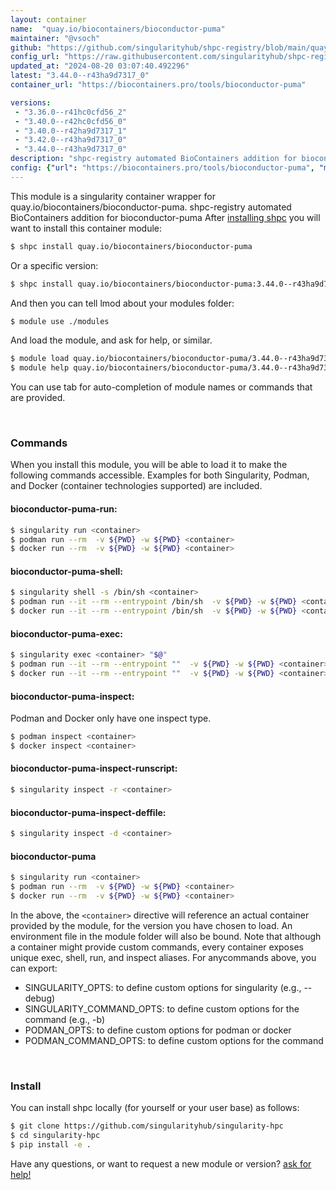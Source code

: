 ```yaml
---
layout: container
name:  "quay.io/biocontainers/bioconductor-puma"
maintainer: "@vsoch"
github: "https://github.com/singularityhub/shpc-registry/blob/main/quay.io/biocontainers/bioconductor-puma/container.yaml"
config_url: "https://raw.githubusercontent.com/singularityhub/shpc-registry/main/quay.io/biocontainers/bioconductor-puma/container.yaml"
updated_at: "2024-08-20 03:07:40.492296"
latest: "3.44.0--r43ha9d7317_0"
container_url: "https://biocontainers.pro/tools/bioconductor-puma"

versions:
 - "3.36.0--r41hc0cfd56_2"
 - "3.40.0--r42hc0cfd56_0"
 - "3.40.0--r42ha9d7317_1"
 - "3.42.0--r43ha9d7317_0"
 - "3.44.0--r43ha9d7317_0"
description: "shpc-registry automated BioContainers addition for bioconductor-puma"
config: {"url": "https://biocontainers.pro/tools/bioconductor-puma", "maintainer": "@vsoch", "description": "shpc-registry automated BioContainers addition for bioconductor-puma", "latest": {"3.44.0--r43ha9d7317_0": "sha256:d2b76ff09b3494d489586836b08264e252e5935441ac377ce04a03af84fbdc35"}, "tags": {"3.36.0--r41hc0cfd56_2": "sha256:77f41aba9551cad89fe3cc372ff9d7e376f8613e293edc58201cc3a31e964578", "3.40.0--r42hc0cfd56_0": "sha256:dad776e858c2d9f8f42b660cd0c79d52f83f2508d2c5882733b78f239a9a1a6d", "3.40.0--r42ha9d7317_1": "sha256:b1a92ff98d5a46b34edfa2941a7abfef10b906b496a61ca1001169c8d89fbd1e", "3.42.0--r43ha9d7317_0": "sha256:a7a3a58076537d375e81c25c68df7ea207e20b6dfd868bb065f47d6c26514fe7", "3.44.0--r43ha9d7317_0": "sha256:d2b76ff09b3494d489586836b08264e252e5935441ac377ce04a03af84fbdc35"}, "docker": "quay.io/biocontainers/bioconductor-puma"}
---
```


This module is a singularity container wrapper for quay.io/biocontainers/bioconductor-puma.
shpc-registry automated BioContainers addition for bioconductor-puma
After [installing shpc](#install) you will want to install this container module:


```bash
$ shpc install quay.io/biocontainers/bioconductor-puma
```

Or a specific version:

```bash
$ shpc install quay.io/biocontainers/bioconductor-puma:3.44.0--r43ha9d7317_0
```

And then you can tell lmod about your modules folder:

```bash
$ module use ./modules
```

And load the module, and ask for help, or similar.

```bash
$ module load quay.io/biocontainers/bioconductor-puma/3.44.0--r43ha9d7317_0
$ module help quay.io/biocontainers/bioconductor-puma/3.44.0--r43ha9d7317_0
```

You can use tab for auto-completion of module names or commands that are provided.

<br>

### Commands

When you install this module, you will be able to load it to make the following commands accessible.
Examples for both Singularity, Podman, and Docker (container technologies supported) are included.

#### bioconductor-puma-run:

```bash
$ singularity run <container>
$ podman run --rm  -v ${PWD} -w ${PWD} <container>
$ docker run --rm  -v ${PWD} -w ${PWD} <container>
```

#### bioconductor-puma-shell:

```bash
$ singularity shell -s /bin/sh <container>
$ podman run --it --rm --entrypoint /bin/sh  -v ${PWD} -w ${PWD} <container>
$ docker run --it --rm --entrypoint /bin/sh  -v ${PWD} -w ${PWD} <container>
```

#### bioconductor-puma-exec:

```bash
$ singularity exec <container> "$@"
$ podman run --it --rm --entrypoint ""  -v ${PWD} -w ${PWD} <container> "$@"
$ docker run --it --rm --entrypoint ""  -v ${PWD} -w ${PWD} <container> "$@"
```

#### bioconductor-puma-inspect:

Podman and Docker only have one inspect type.

```bash
$ podman inspect <container>
$ docker inspect <container>
```

#### bioconductor-puma-inspect-runscript:

```bash
$ singularity inspect -r <container>
```

#### bioconductor-puma-inspect-deffile:

```bash
$ singularity inspect -d <container>
```



#### bioconductor-puma

```bash
$ singularity run <container>
$ podman run --rm  -v ${PWD} -w ${PWD} <container>
$ docker run --rm  -v ${PWD} -w ${PWD} <container>
```


In the above, the `<container>` directive will reference an actual container provided
by the module, for the version you have chosen to load. An environment file in the
module folder will also be bound. Note that although a container
might provide custom commands, every container exposes unique exec, shell, run, and
inspect aliases. For anycommands above, you can export:

 - SINGULARITY_OPTS: to define custom options for singularity (e.g., --debug)
 - SINGULARITY_COMMAND_OPTS: to define custom options for the command (e.g., -b)
 - PODMAN_OPTS: to define custom options for podman or docker
 - PODMAN_COMMAND_OPTS: to define custom options for the command

<br>

### Install

You can install shpc locally (for yourself or your user base) as follows:

```bash
$ git clone https://github.com/singularityhub/singularity-hpc
$ cd singularity-hpc
$ pip install -e .
```

Have any questions, or want to request a new module or version? [ask for help!](https://github.com/singularityhub/singularity-hpc/issues)